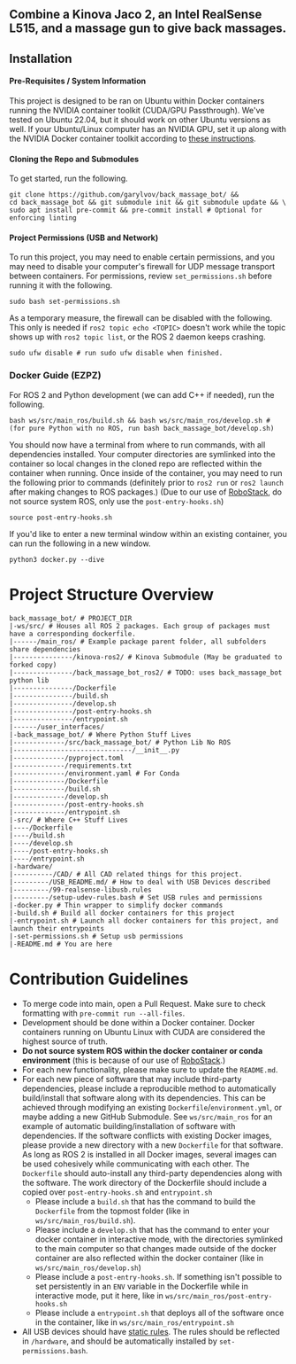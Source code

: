## Combine a Kinova Jaco 2, an Intel RealSense L515, and a massage gun to give back massages.

## Installation

#### Pre-Requisites / System Information

This project is designed to be ran on Ubuntu within Docker containers running the NVIDIA container toolkit (CUDA/GPU Passthrough).
We've tested on Ubuntu 22.04, but it should work on other Ubuntu versions as well.
If your Ubuntu/Linux computer has an NVIDIA GPU, set it up along with the NVIDIA Docker container toolkit according to [these instructions](https://github.com/garylvov/dev_env/tree/main/setup_scripts/nvidia).


#### Cloning the Repo and Submodules
To get started, run the following.
```
git clone https://github.com/garylvov/back_massage_bot/ &&
cd back_massage_bot && git submodule init && git submodule update && \
sudo apt install pre-commit && pre-commit install # Optional for enforcing linting
```
#### Project Permissions (USB and Network)

To run this project, you may need to enable certain permissions, and you may need to disable your computer's firewall for UDP message transport between containers.
For permissions, review ```set_permissions.sh``` before running it with the following.
```
sudo bash set-permissions.sh
```
As a temporary measure, the firewall can be disabled with the following.
This only is needed if ```ros2 topic echo <TOPIC>``` doesn't work while the topic shows up
with ```ros2 topic list```, or the ROS 2 daemon keeps crashing.
```
sudo ufw disable # run sudo ufw disable when finished.
```

### Docker Guide (EZPZ)
For ROS 2 and Python development (we can add C++ if needed), run the following.
```
bash ws/src/main_ros/build.sh && bash ws/src/main_ros/develop.sh # (for pure Python with no ROS, run bash back_massage_bot/develop.sh)
```

You should now have a terminal from where to run commands, with all dependencies installed.
Your computer directories are symlinked into the container so local changes in the cloned repo are reflected within the container when running. Once inside of the container, you may need to run the following prior to commands (definitely prior to ``ros2 run``
or ``ros2 launch`` after making changes to ROS packages.) (Due to our use of [RoboStack](https://robostack.github.io/GettingStarted.html), do not source system ROS, only use the ```post-entry-hooks.sh```)
```
source post-entry-hooks.sh
```

If you'd like to enter a new terminal window within an existing container, you can run the following in a new window.
```
python3 docker.py --dive
```

# Project Structure Overview

```
back_massage_bot/ # PROJECT_DIR
|-ws/src/ # Houses all ROS 2 packages. Each group of packages must have a corresponding dockerfile.
|------/main_ros/ # Example package parent folder, all subfolders share dependencies
|---------------/kinova-ros2/ # Kinova Submodule (May be graduated to forked copy)
|---------------/back_massage_bot_ros2/ # TODO: uses back_massage_bot python lib
|---------------/Dockerfile
|---------------/build.sh
|---------------/develop.sh
|---------------/post-entry-hooks.sh
|---------------/entrypoint.sh
|------/user_interfaces/
|-back_massage_bot/ # Where Python Stuff Lives
|-------------/src/back_massage_bot/ # Python Lib No ROS
|------------------------------/__init__.py
|-------------/pyproject.toml
|-------------/requirements.txt
|-------------/environment.yaml # For Conda
|-------------/Dockerfile
|-------------/build.sh
|-------------/develop.sh
|-------------/post-entry-hooks.sh
|-------------/entrypoint.sh
|-src/ # Where C++ Stuff Lives
|----/Dockerfile
|----/build.sh
|----/develop.sh
|----/post-entry-hooks.sh
|----/entrypoint.sh
|-hardware/
|----------/CAD/ # All CAD related things for this project.
|---------/USB_README.md/ # How to deal with USB Devices described
|---------/99-realsense-libusb.rules
|---------/setup-udev-rules.bash # Set USB rules and permissions
|-docker.py # Thin wrapper to simplify docker commands
|-build.sh # Build all docker containers for this project
|-entrypoint.sh # Launch all docker containers for this project, and launch their entrypoints
|-set-permissions.sh # Setup usb permissions
|-README.md # You are here
```

# Contribution Guidelines

- To merge code into main, open a Pull Request.
Make sure to check formatting with ```pre-commit run --all-files```.
- Development should be done within a Docker container.
Docker containers running on Ubuntu Linux with CUDA are considered the highest source of truth.
- **Do not source system ROS within the docker container or conda environment** (this is because of our use of [RoboStack](https://robostack.github.io/GettingStarted.html).)
- For each new functionality, please make sure to update the ``README.md``.
- For each new piece of software that may include third-party dependencies, please include a reproducible method to automatically build/install that software along with its dependencies.
This can be achieved through modifying an existing ``Dockerfile``/```environment.yml```, or maybe adding a new GitHub Submodule.
See ``ws/src/main_ros`` for an example of automatic building/installation of software with dependencies.
If the software conflicts with existing Docker images, please provide a new directory with a new ``Dockerfile`` for that software.
As long as ROS 2 is installed in all Docker images, several images can be used cohesively while communicating with each other.
  The ``Dockerfile`` should auto-install any third-party dependencies along with the software.
  The work directory of the Dockerfile should include a copied over ``post-entry-hooks.sh`` and ``entrypoint.sh``
  -  Please include a ``build.sh`` that has the command to build the ``Dockerfile`` from the topmost folder (like in
      ``ws/src/main_ros/build.sh``).
  -  Please include a ``develop.sh`` that has the command to enter your docker container in interactive mode, with the directories symlinked to the main computer so that
     changes made outside of the docker container are also reflected within the docker container (like in
      ``ws/src/main_ros/develop.sh``)
  - Please include a ``post-entry-hooks.sh``.
  If something isn't possible to set persistently in an ```ENV``` variable in the Dockerfile while in interactive mode, put it here, like in ``ws/src/main_ros/post-entry-hooks.sh``
  - Please include a ``entrypoint.sh`` that deploys all of the software once in the container, like in ``ws/src/main_ros/entrypoint.sh``
- All USB devices should have [static rules](https://msadowski.github.io/linux-static-port/).
The rules should be reflected in ``/hardware``, and should be automatically installed by ``set-permissions.bash``.
